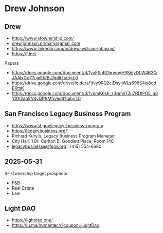 # Drew Johnson


## Drew

* https://www.sfownership.com/
* drew.johnson.primary@gmail.com
* https://www.linkedin.com/in/drew-william-johnson/
* https://f.inc/

Papers

* https://docs.google.com/document/d/1yuFtInRDhrwpyH9SbjvDLW4B3QJAAIxGo77ujeEtaBU/edit?tab=t.0
* https://drive.google.com/drive/folders/1tvy9RQ2clDsyijWLs696S4ej8odEKtnK
* https://docs.google.com/document/d/1vbmK6sE_z3qmnT2u7RDIPO5_g6YX1I2aa5N4yQP6Mfc/edit?tab=t.0

## San Francisco Legacy Business Program

* https://www.sf.gov/legacy-business-program
* https://legacybusiness.org/
* Richard Kurylo, Legacy Business Program Manager
* City Hall, 1 Dr. Carlton B. Goodlett Place, Room 140
* legacybusiness@sfgov.org  |  (415) 554-6680

## 2025-05-31

SF Ownership target prospects
* F&B
* Real Estate
* Law


## Light DAO

* https://lightdao.one/
* https://lu.ma/humantech?coupon=LightDao
